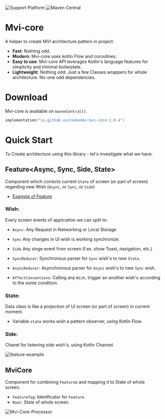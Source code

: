 ![Support Platform](https://img.shields.io/static/v1?label=platforms&message=windows%20|%20macos%20|%20linux%20|%20android%20|%20ios%20&color=blue&?style=flat)
![Maven Central](https://img.shields.io/static/v1?label=Maven%20Central&message=1.0.4&color=blue&?style=flat)

# **Mvi-core**

A helper to create MVI architecture pattern in project:

- **Fast**: Nothing odd.
- **Modern**: Mvi-core uses kotlin Flow and coroutines.
- **Easy to use**: Mvi-core API leverages Kotlin's language features for simplicity and minimal boilerplate.
- **Lightweight**: Nothing odd. Just a few Classes wrappers for whole architecture. No-one odd dependencies.

# Download
Mvi-core is available on `mavenCentral()`.

```kotlin
implementation("io.github.voitenkodev:mvi-core:1.0.4")
```

# Quick Start

To Create architecture using this library - let's investigate what we have:

## Feature<Async, Sync, Side, State>

Component which corrects current `State` of screen (or part of screen) regarding new Wish (`Async`, or `Sync`, or `Side`)
- [Example of Feature](documentation/Feature.md)

### Wish:

Every screen events of application we can split to:
- `Async`: Any Request in Networking or Local Storage
- `Sync` Any changes in UI wish is working synchronize.
- `Side` Any singe event from screen (f.ex. show Toast, navigation, etc.)

- `SyncReducer`: Synchronous parser for `Sync` wish's to new `State`.
- `AsyncReducer`: Asynchronous parser for `Async` wish's to new `Sync` wish.
- `AffectConventions`: Calling any `Wish`, trigger an another wish's according to the some condition.

### State:

Data class is like a projection of UI screen (or part of screen) in current moment.

 - Variable `state` works wish a pattern observer, using Kotlin Flow.

### Side: 

Chanel for listening side wish's, using Kotlin Channel.

![feature-example](https://user-images.githubusercontent.com/93656470/145410478-32b1f69d-78c6-4b22-bb33-df783d3f9b7e.jpg)

## MviCore<Root>
 
 Component for combining `Feature`s and mapping it to State of whole screen.
 - `FeatureTag`: Identficator for `Feature`.
 - `Root`: State of whole screen.
 
![Mvi-Core-Processor](https://user-images.githubusercontent.com/93656470/146517399-6ec9ad6a-648f-49a4-971c-3f6362de3593.jpg)

